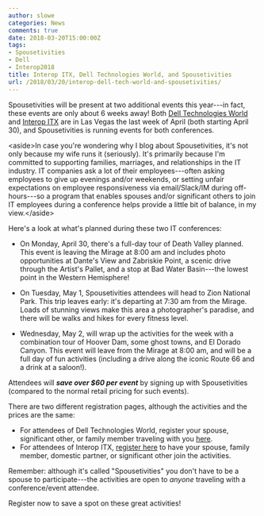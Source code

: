 ```yaml
---
author: slowe
categories: News
comments: true
date: 2018-03-20T15:00:00Z
tags:
- Spousetivities
- Dell
- Interop2018
title: Interop ITX, Dell Technologies World, and Spousetivities
url: /2018/03/20/interop-dell-tech-world-and-spousetivities/
---
```


Spousetivities will be present at two additional events this year---in fact, these events are only about 6 weeks away! Both [Dell Technologies World][link-1] and [Interop ITX][link-2] are in Las Vegas the last week of April (both starting April 30), and Spousetivities is running events for both conferences.<!--more-->

&lt;aside&gt;In case you're wondering why I blog about Spousetivities, it's not only because my wife runs it (seriously). It's primarily because I'm committed to supporting families, marriages, and relationships in the IT industry. IT companies ask a lot of their employees---often asking employees to give up evenings and/or weekends, or setting unfair expectations on employee responsiveness via email/Slack/IM during off-hours---so a program that enables spouses and/or significant others to join IT employees during a conference helps provide a little bit of balance, in my view.&lt;/aside&gt;

Here's a look at what's planned during these two IT conferences:

* On Monday, April 30, there's a full-day tour of Death Valley planned. This event is leaving the Mirage at 8:00 am and includes photo opportunities at Dante's View and Zabriskie Point, a scenic drive through the Artist's Pallet, and a stop at Bad Water Basin---the lowest point in the Western Hemisphere!

* On Tuesday, May 1, Spousetivities attendees will head to Zion National Park. This trip leaves early: it's departing at 7:30 am from the Mirage. Loads of stunning views make this area a photographer's paradise, and there will be walks and hikes for every fitness level.

* Wednesday, May 2, will wrap up the activities for the week with a combination tour of Hoover Dam, some ghost towns, and El Dorado Canyon. This event will leave from the Mirage at 8:00 am, and will be a full day of fun activities (including a drive along the iconic Route 66 and a drink at a saloon!).

Attendees will _**save over $60 per event**_ by signing up with Spousetivities (compared to the normal retail pricing for such events).

There are two different registration pages, although the activities and the prices are the same:

* For attendees of Dell Technologies World, register your spouse, significant other, or family member traveling with you [here][link-4].
* For attendees of Interop ITX, [register here][link-3] to have your spouse, family member, domestic partner, or significant other join the activities.

Remember: although it's called "Spousetivities" you don't have to be a spouse to participate---the activities are open to _anyone_ traveling with a conference/event attendee.

Register now to save a spot on these great activities!

[link-1]: https://www.delltechnologiesworld.com/index.htm
[link-2]: http://www.interop.com/
[link-3]: https://spousetivities.ticketleap.com/spousetivities-at-interop-itx-2018/
[link-4]: https://spousetivities.ticketleap.com/spousetivities-at-dell-technologies-world-2018/
